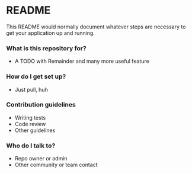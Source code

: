 # README #

This README would normally document whatever steps are necessary to get your application up and running.

### What is this repository for? ###

* A TODO with Remainder and many more useful feature

### How do I get set up? ###

* Just pull, huh

### Contribution guidelines ###

* Writing tests
* Code review
* Other guidelines

### Who do I talk to? ###

* Repo owner or admin
* Other community or team contact
